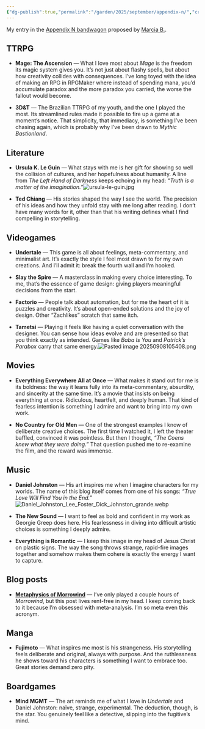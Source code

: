 ```yaml
---
{"dg-publish":true,"permalink":"/garden/2025/september/appendix-n/","created":"2025-09-03T09:01:10.134+02:00","updated":"2025-09-08T11:04:08.670+02:00"}
---
```


My entry in the [Appendix N bandwagon](https://prismaticweekly.substack.com/p/blogwagon-announcement-appendicitis) proposed by [Marcia B.](https://traversefantasy.blogspot.com/2025/09/appendix-m-part-1.html).
## TTRPG

- **Mage: The Ascension** — What I love most about _Mage_ is the freedom its magic system gives you. It’s not just about flashy spells, but about how creativity collides with consequences. I’ve long toyed with the idea of making an RPG in RPGMaker where instead of spending mana, you’d accumulate paradox and the more paradox you carried, the worse the fallout would become.
    
- **3D&T** — The Brazilian TTRPG of my youth, and the one I played the most. Its streamlined rules made it possible to fire up a game at a moment’s notice. That simplicity, that immediacy, is something I’ve been chasing again, which is probably why I’ve been drawn to _Mythic Bastionland_.
    

## Literature

- **Ursula K. Le Guin** — What stays with me is her gift for showing so well the collision of cultures, and her hopefulness about humanity. A line from _The Left Hand of Darkness_ keeps echoing in my head: _“Truth is a matter of the imagination.”_![ursula-le-guin.jpg](/img/user/ursula-le-guin.jpg)
    
- **Ted Chiang** — His stories shaped the way I see the world. The precision of his ideas and how they unfold stay with me long after reading. I don’t have many words for it, other than that his writing defines what I find compelling in storytelling.
    

## Videogames

- **Undertale** — This game is all about feelings, meta-commentary, and minimalist art. It’s exactly the style I feel most drawn to for my own creations. And I’ll admit it: break the fourth wall and I’m hooked.
    
- **Slay the Spire** — A masterclass in making every choice interesting. To me, that’s the essence of game design: giving players meaningful decisions from the start.
    
- **Factorio** — People talk about automation, but for me the heart of it is puzzles and creativity. It’s about open-ended solutions and the joy of design. Other “Zachlikes” scratch that same itch.
    
- **Tametsi** — Playing it feels like having a quiet conversation with the designer. You can sense how ideas evolve and are presented so that you think exactly as intended. Games like _Baba Is You_ and _Patrick’s Parabox_ carry that same energy.![Pasted image 20250908105408.png](/img/user/Pasted%20image%2020250908105408.png)
    

## Movies

- **Everything Everywhere All at Once** — What makes it stand out for me is its boldness: the way it leans fully into its meta-commentary, absurdity, and sincerity at the same time. It’s a movie that insists on being everything at once. Ridiculous, heartfelt, and deeply human. That kind of fearless intention is something I admire and want to bring into my own work.
    
- **No Country for Old Men** — One of the strongest examples I know of deliberate creative choices. The first time I watched it, I left the theater baffled, convinced it was pointless. But then I thought, _“The Coens knew what they were doing.”_ That question pushed me to re-examine the film, and the reward was immense.
    

## Music


- **Daniel Johnston** — His art inspires me when I imagine characters for my worlds. The name of this blog itself comes from one of his songs: _“True Love Will Find You in the End.”_
 ![Daniel_Johnston_Lee_Foster_Dick_Johnston_grande.webp](/img/user/Daniel_Johnston_Lee_Foster_Dick_Johnston_grande.webp)
    
- **The New Sound** — I want to feel as bold and confident in my work as Georgie Greep does here. His fearlessness in diving into difficult artistic choices is something I deeply admire.
    
- **Everything is Romantic** — I keep this image in my head of Jesus Christ on plastic signs. The way the song throws strange, rapid-fire images together and somehow makes them cohere is exactly the energy I want to capture.
    


## Blog posts

- [**Metaphysics of Morrowind**](https://www.google.com/url?sa=t&source=web&rct=j&opi=89978449&url=https://fallingawkwardly.wordpress.com/2010/08/29/the-metaphysics-of-morrowind-part-1/&ved=2ahUKEwih4qCD5MiPAxU4U6QEHTeAOFQQFnoECAsQAQ&usg=AOvVaw1iPQOxrzRFSPpq0fGawrk2) — I’ve only played a couple hours of _Morrowind_, but this post lives rent-free in my head. I keep coming back to it because I’m obsessed with meta-analysis. I’m so meta even this acronym.
    

## Manga

- **Fujimoto** — What inspires me most is his strangeness. His storytelling feels deliberate and original, always with purpose. And the ruthlessness he shows toward his characters is something I want to embrace too. Great stories demand zero pity.
    

## Boardgames

- **Mind MGMT** — The art reminds me of what I love in _Undertale_ and Daniel Johnston: naïve, strange, experimental. The deduction, though, is the star. You genuinely feel like a detective, slipping into the fugitive’s mind.